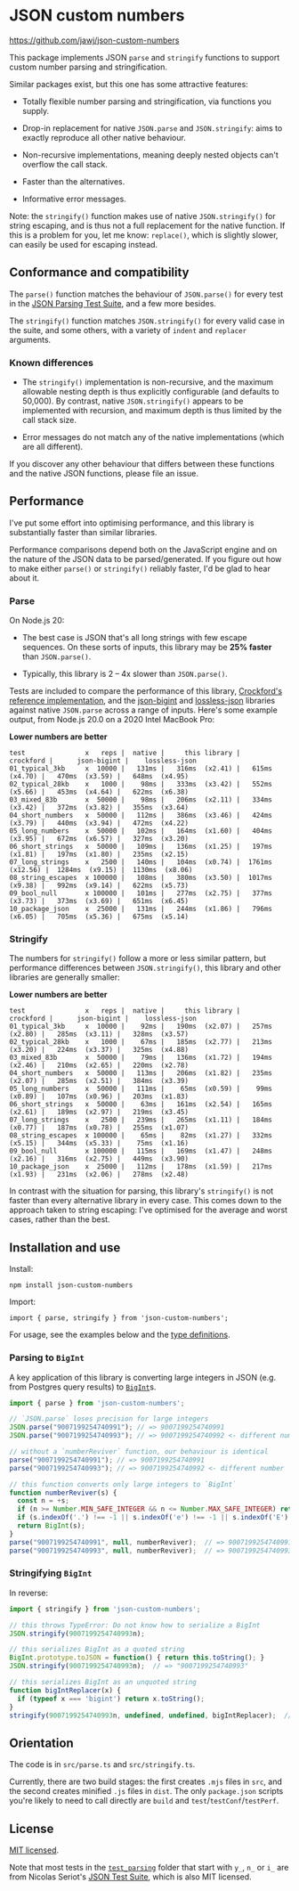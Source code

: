 # JSON custom numbers

https://github.com/jawj/json-custom-numbers

This package implements JSON `parse` and `stringify` functions to support custom number parsing and stringification.

Similar packages exist, but this one has some attractive features:

* Totally flexible number parsing and stringification, via functions you supply.

* Drop-in replacement for native `JSON.parse` and `JSON.stringify`: aims to exactly reproduce all other native behaviour.

* Non-recursive implementations, meaning deeply nested objects can't overflow the call stack.

* Faster than the alternatives.

* Informative error messages.

Note: the `stringify()` function makes use of native `JSON.stringify()` for string escaping, and is thus not a full replacement for the native function. If this is a problem for you, let me know: `replace()`, which is slightly slower, can easily be used for escaping instead.


## Conformance and compatibility

The `parse()` function matches the behaviour of `JSON.parse()` for every test in the [JSON Parsing Test Suite](https://github.com/nst/JSONTestSuite), and a few more besides.

The `stringify()` function matches `JSON.stringify()` for every valid case in the suite, and some others, with a variety of `indent` and `replacer` arguments.


### Known differences

* The `stringify()` implementation is non-recursive, and the maximum allowable nesting depth is thus explicitly configurable (and defaults to 50,000). By contrast, native `JSON.stringify()` appears to be implemented with recursion, and maximum depth is thus limited by the call stack size.

* Error messages do not match any of the native implementations (which are all different).

If you discover any other behaviour that differs between these functions and the native JSON functions, please file an issue.


## Performance

I've put some effort into optimising performance, and this library is substantially faster than similar libraries.

Performance comparisons depend both on the JavaScript engine and on the nature of the JSON data to be parsed/generated. If you figure out how to make either `parse()` or `stringify()` reliably faster, I'd be glad to hear about it.


### Parse

On Node.js 20:

* The best case is JSON that's all long strings with few escape sequences. On these sorts of inputs, this library may be **25% faster** than `JSON.parse()`.

* Typically, this library is 2 – 4x slower than `JSON.parse()`.

Tests are included to compare the performance of this library, [Crockford's reference implementation]((https://github.com/douglascrockford/JSON-js/blob/03157639c7a7cddd2e9f032537f346f1a87c0f6d/json_parse.js)), and the [json-bigint](https://www.npmjs.com/package/json-bigint) and [lossless-json](https://www.npmjs.com/package/lossless-json) libraries against native `JSON.parse` across a range of inputs. Here's some example output, from Node.js 20.0 on a 2020 Intel MacBook Pro:

**Lower numbers are better**

```
test               x   reps |  native |     this library |        crockford |      json-bigint |    lossless-json
01_typical_3kb     x  10000 |   131ms |   316ms  (x2.41) |   615ms  (x4.70) |   470ms  (x3.59) |   648ms  (x4.95)
02_typical_28kb    x   1000 |    98ms |   333ms  (x3.42) |   552ms  (x5.66) |   453ms  (x4.64) |   622ms  (x6.38)
03_mixed_83b       x  50000 |    98ms |   206ms  (x2.11) |   334ms  (x3.42) |   372ms  (x3.82) |   355ms  (x3.64)
04_short_numbers   x  50000 |   112ms |   386ms  (x3.46) |   424ms  (x3.79) |   440ms  (x3.94) |   472ms  (x4.22)
05_long_numbers    x  50000 |   102ms |   164ms  (x1.60) |   404ms  (x3.95) |   672ms  (x6.57) |   327ms  (x3.20)
06_short_strings   x  50000 |   109ms |   136ms  (x1.25) |   197ms  (x1.81) |   197ms  (x1.80) |   235ms  (x2.15)
07_long_strings    x   2500 |   140ms |   104ms  (x0.74) |  1761ms (x12.56) |  1284ms  (x9.15) |  1130ms  (x8.06)
08_string_escapes  x 100000 |   108ms |   380ms  (x3.50) |  1017ms  (x9.38) |   992ms  (x9.14) |   622ms  (x5.73)
09_bool_null       x 100000 |   101ms |   277ms  (x2.75) |   377ms  (x3.73) |   373ms  (x3.69) |   651ms  (x6.45)
10_package_json    x  25000 |   131ms |   244ms  (x1.86) |   796ms  (x6.05) |   705ms  (x5.36) |   675ms  (x5.14)
```

### Stringify

The numbers for `stringify()` follow a more or less similar pattern, but performance differences between `JSON.stringify()`, this library and other libraries are generally smaller:

**Lower numbers are better**

```
test               x   reps |  native |     this library |        crockford |      json-bigint |    lossless-json
01_typical_3kb     x  10000 |    92ms |   190ms  (x2.07) |   257ms  (x2.80) |   285ms  (x3.11) |   328ms  (x3.57)
02_typical_28kb    x   1000 |    67ms |   185ms  (x2.77) |   213ms  (x3.20) |   224ms  (x3.37) |   325ms  (x4.88)
03_mixed_83b       x  50000 |    79ms |   136ms  (x1.72) |   194ms  (x2.46) |   210ms  (x2.65) |   220ms  (x2.78)
04_short_numbers   x  50000 |   113ms |   206ms  (x1.82) |   235ms  (x2.07) |   285ms  (x2.51) |   384ms  (x3.39)
05_long_numbers    x  50000 |   111ms |    65ms  (x0.59) |    99ms  (x0.89) |   107ms  (x0.96) |   203ms  (x1.83)
06_short_strings   x  50000 |    63ms |   161ms  (x2.54) |   165ms  (x2.61) |   189ms  (x2.97) |   219ms  (x3.45)
07_long_strings    x   2500 |   239ms |   265ms  (x1.11) |   184ms  (x0.77) |   187ms  (x0.78) |   255ms  (x1.07)
08_string_escapes  x 100000 |    65ms |    82ms  (x1.27) |   332ms  (x5.15) |   344ms  (x5.33) |    75ms  (x1.16)
09_bool_null       x 100000 |   115ms |   169ms  (x1.47) |   248ms  (x2.16) |   316ms  (x2.75) |   449ms  (x3.90)
10_package_json    x  25000 |   112ms |   178ms  (x1.59) |   217ms  (x1.93) |   231ms  (x2.06) |   278ms  (x2.48)
```

In contrast with the situation for parsing, this library's `stringify()` is not faster than every alternative library in every case. This comes down to the approach taken to string escaping: I've optimised for the average and worst cases, rather than the best.


## Installation and use

Install:

`npm install json-custom-numbers`

Import:

`import { parse, stringify } from 'json-custom-numbers';`

For usage, see the examples below and the [type definitions](dist/index.d.ts).


### Parsing to `BigInt`

A key application of this library is converting large integers in JSON (e.g. from Postgres query results) to [`BigInt`](https://developer.mozilla.org/en-US/docs/Web/JavaScript/Reference/Global_Objects/BigInt)s.

```javascript
import { parse } from 'json-custom-numbers';

// `JSON.parse` loses precision for large integers
JSON.parse("9007199254740991"); // => 9007199254740991
JSON.parse("9007199254740993"); // => 9007199254740992 <- different number

// without a `numberReviver` function, our behaviour is identical
parse("9007199254740991"); // => 9007199254740991
parse("9007199254740993"); // => 9007199254740992 <- different number

// this function converts only large integers to `BigInt`
function numberReviver(s) {
  const n = +s;
  if (n >= Number.MIN_SAFE_INTEGER && n <= Number.MAX_SAFE_INTEGER) return n;
  if (s.indexOf('.') !== -1 || s.indexOf('e') !== -1 || s.indexOf('E') !== -1) return n;
  return BigInt(s);
}
parse("9007199254740991", null, numberReviver);  // => 9007199254740991
parse("9007199254740993", null, numberReviver);  // => 9007199254740993n <- now correct
```

### Stringifying `BigInt`

In reverse:

```javascript
import { stringify } from 'json-custom-numbers';

// this throws TypeError: Do not know how to serialize a BigInt
JSON.stringify(9007199254740993n);

// this serializes BigInt as a quoted string
BigInt.prototype.toJSON = function() { return this.toString(); }
JSON.stringify(9007199254740993n);  // => "9007199254740993"

// this serializes BigInt as an unquoted string
function bigIntReplacer(x) {
  if (typeof x === 'bigint') return x.toString();
}
stringify(9007199254740993n, undefined, undefined, bigIntReplacer);  // => 9007199254740993
```


## Orientation

The code is in `src/parse.ts` and `src/stringify.ts`.

Currently, there are two build stages: the first creates `.mjs` files in `src`, and the second creates minified `.js` files in `dist`. The only `package.json` scripts you're likely to need to call directly are `build` and `test`/`testConf`/`testPerf`.


## License

[MIT licensed](LICENSE).

Note that most tests in the [`test_parsing`](test/test_parsing/) folder that start with `y_`, `n_` or `i_` are from Nicolas Seriot's [JSON Test Suite](https://github.com/nst/JSONTestSuite), which is also MIT licensed.
